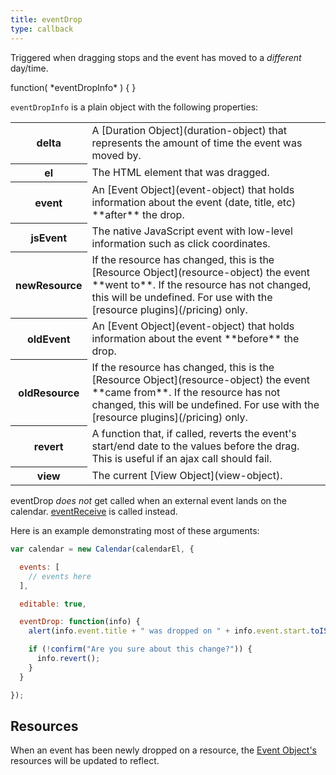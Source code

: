 ```yaml
---
title: eventDrop
type: callback
---
```


Triggered when dragging stops and the event has moved to a *different* day/time.

<div class='spec' markdown='1'>
function( *eventDropInfo* ) { }
</div>

`eventDropInfo` is a plain object with the following properties:

<table>

<tr>
<th>delta</th>
<td markdown='1'>
A [Duration Object](duration-object) that represents the amount of time the event was moved by.
</td>
</tr>

<tr>
<th>el</th>
<td markdown='1'>
The HTML element that was dragged.
</td>
</tr>

<tr>
<th>event</th>
<td markdown='1'>
An [Event Object](event-object) that holds information about the event (date, title, etc) **after** the drop.
</td>
</tr>

<tr>
<th>jsEvent</th>
<td markdown='1'>
The native JavaScript event with low-level information such as click coordinates.
</td>
</tr>

<tr>
<th>newResource</th>
<td markdown='1'>
If the resource has changed, this is the [Resource Object](resource-object) the event **went to**.
If the resource has not changed, this will be undefined.
For use with the [resource plugins](/pricing) only.
</td>
</tr>

<tr>
<th>oldEvent</th>
<td markdown='1'>
An [Event Object](event-object) that holds information about the event **before** the drop.
</td>
</tr>

<tr>
<th>oldResource</th>
<td markdown='1'>
If the resource has changed, this is the [Resource Object](resource-object) the event **came from**.
If the resource has not changed, this will be undefined.
For use with the [resource plugins](/pricing) only.
</td>
</tr>

<tr>
<th>revert</th>
<td markdown='1'>
A function that, if called, reverts the event's start/end date to the values before the drag. This is useful if an ajax call should fail.
</td>
</tr>

<tr>
<th>view</th>
<td markdown='1'>
The current [View Object](view-object).
</td>
</tr>

</table>

eventDrop *does not* get called when an external event lands on the calendar. [eventReceive](eventReceive) is called instead.

Here is an example demonstrating most of these arguments:

```js
var calendar = new Calendar(calendarEl, {

  events: [
    // events here
  ],

  editable: true,

  eventDrop: function(info) {
    alert(info.event.title + " was dropped on " + info.event.start.toISOString());

    if (!confirm("Are you sure about this change?")) {
      info.revert();
    }
  }

});
```

## Resources

When an event has been newly dropped on a resource, the [Event Object's](event-object) resources will be updated to reflect.
